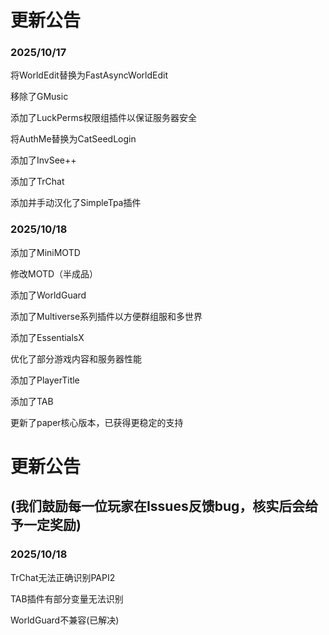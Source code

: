 # 更新公告

### 2025/10/17 

  将WorldEdit替换为FastAsyncWorldEdit

  移除了GMusic

  添加了LuckPerms权限组插件以保证服务器安全

  将AuthMe替换为CatSeedLogin

  添加了InvSee++

  添加了TrChat

  添加并手动汉化了SimpleTpa插件
  
### 2025/10/18
  添加了MiniMOTD

  修改MOTD（半成品）

  添加了WorldGuard

  添加了Multiverse系列插件以方便群组服和多世界

  添加了EssentialsX

  优化了部分游戏内容和服务器性能

  添加了PlayerTitle

  添加了TAB

  更新了paper核心版本，已获得更稳定的支持

# 更新公告
## (我们鼓励每一位玩家在Issues反馈bug，核实后会给予一定奖励)

### 2025/10/18

TrChat无法正确识别PAPI2

TAB插件有部分变量无法识别

WorldGuard不兼容(已解决)
